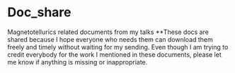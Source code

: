 # Doc_share
 Magnetotellurics related documents from my talks
**These docs are shared because I hope everyone who needs them can download them freely and timely without waiting for my sending. Even though I am trying to credit everybody for the work I mentioned in these documents, please let me know if anything is missing or inappropriate. 
